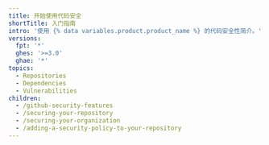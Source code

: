 ```yaml
---
title: 开始使用代码安全
shortTitle: 入门指南
intro: '使用 {% data variables.product.product_name %} 的代码安全性简介。'
versions:
  fpt: '*'
  ghes: '>=3.0'
  ghae: '*'
topics:
  - Repositories
  - Dependencies
  - Vulnerabilities
children:
  - /github-security-features
  - /securing-your-repository
  - /securing-your-organization
  - /adding-a-security-policy-to-your-repository
---
```


